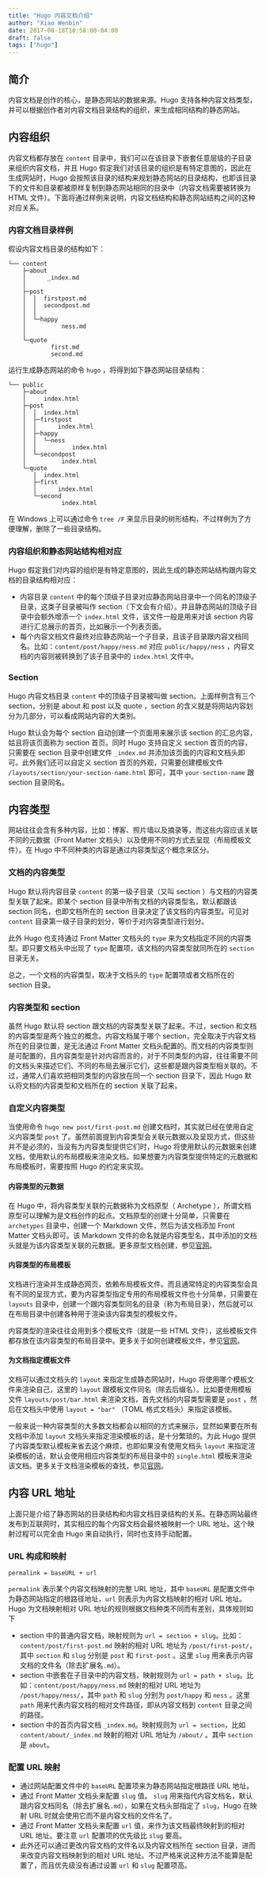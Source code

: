 ```yaml
---
title: "Hugo 内容文档介绍"
author: "Xiao Wenbin"
date: 2017-08-18T10:58:08-04:00
draft: false
tags: ["hugo"]
---
```


## 简介

内容文档是创作的核心，是静态网站的数据来源。Hugo 支持各种内容文档类型，并可以根据创作者对内容文档目录结构的组织，来生成相同结构的静态网站。

## 内容组织

内容文档都存放在 `content` 目录中，我们可以在该目录下嵌套任意层级的子目录来组织内容文档，并且 Hugo 假定我们对该目录的组织是有特定意图的，因此在生成网站时，Hugo 会按照该目录的结构来规划静态网站的目录结构，也即该目录下的文件和目录都被原样复制到静态网站相同的目录中（内容文档需要被转换为 HTML 文件）。下面将通过样例来说明，内容文档结构和静态网站结构之间的这种对应关系。

### 内容文档目录样例

假设内容文档目录的结构如下：

```
└── content
    ├─about
    │      _index.md
    │
    ├─post
    │  │  firstpost.md
    │  │  secondpost.md
    │  │
    │  └─happy
    │          ness.md
    │
    └─quote
            first.md
            second.md
```

运行生成静态网站的命令 `hugo` ，将得到如下静态网站目录结构：

```
└── public
    ├─about
    │     index.html
    ├─post
    │  │  index.html
    │  ├─firstpost
    │  │      index.html
    │  ├─happy
    │  │  └─ness
    │  │          index.html
    │  └─secondpost
    │          index.html
    └─quote
       │  index.html
       ├─first
       │      index.html
       └─second
               index.html
```

在 Windows 上可以通过命令 `tree /F` 来显示目录的树形结构，不过样例为了方便理解，删除了一些目录结构。

### 内容组织和静态网站结构相对应

Hugo 假定我们对内容的组织是有特定意图的，因此生成的静态网站结构跟内容文档的目录结构相对应：

* 内容目录 `content` 中的每个顶级子目录对应静态网站目录中一个同名的顶级子目录，这类子目录被叫作 section（下文会有介绍）。并且静态网站的顶级子目录中会额外增添一个 `index.html` 文件，该文件一般是用来对该 section 内容进行汇总展示的首页，比如展示一个列表页面。
* 每个内容文档文件最终对应静态网站一个子目录，且该子目录跟内容文档同名。比如：`content/post/happy/ness.md` 对应 `public/happy/ness` ，内容文档的内容则被转换到了该子目录中的 `index.html` 文件中。

### Section

Hugo 内容文档目录 `content` 中的顶级子目录被叫做 section。上面样例含有三个 section，分别是 about 和 post  以及 quote ，section 的含义就是将网站内容划分为几部分，可以看成网站内容的大类别。

Hugo 默认会为每个 section 自动创建一个页面用来展示该 section 的汇总内容，姑且将该页面称为 section 首页。同时 Hugo 支持自定义 section 首页的内容，只需要在 section 目录中创建文件 `_index.md` 并添加该页面的内容和文档头即可。此外我们还可以自定义 section 首页的外观，只需要创建模板文件 `/layouts/section/your-section-name.html` 即可，其中 `your-section-name` 跟 section 目录同名。

## 内容类型

网站往往会含有多种内容，比如：博客、照片墙以及摘录等，而这些内容应该关联不同的元数据（Front Matter 文档头）以及使用不同的方式去呈现（布局模板文件）。在 Hugo 中不同种类的内容是通过内容类型这个概念来区分。

### 文档的内容类型

Hugo 默认将内容目录 `content` 的第一级子目录（又叫 section ）与文档的内容类型关联了起来。即某个 section 目录中所有文档的内容类型名，默认都跟该 section 同名，也即文档所在的 section 目录决定了该文档的内容类型。可见对 `content` 目录第一级子目录的划分，等价于对内容类型进行划分。

此外 Hugo 也支持通过 Front Matter 文档头的 `type` 来为文档指定不同的内容类型。即只要文档头中出现了 `type` 配置项，该文档的内容类型就同所在的 `section` 目录无关。

总之，一个文档的内容类型，取决于文档头的 `type` 配置项或者文档所在的 section 目录。

### 内容类型和 section

虽然 Hugo 默认将 section 跟文档的内容类型关联了起来。不过，section 和文档的内容类型是两个独立的概念。内容文档属于哪个 section，完全取决于内容文档所在的目录位置，是无法通过 Front Matter 文档头配置的。而文档的内容类型则是可配置的，且内容类型是针对内容而言的，对于不同类型的内容，往往需要不同的文档头来描述它们、不同的布局去展示它们，这些都是跟内容类型相关联的。不过，通常人们喜欢把相同类型的内容放在同一个 section 目录下，因此 Hugo 默认将文档的内容类型和文档所在的 section 关联了起来。

### 自定义内容类型

当使用命令 `hugo new post/first-post.md` 创建文档时，其实就已经在使用自定义内容类型 `post` 了。虽然前面提到内容类型会关联元数据以及呈现方式，但这些并不是必须的，当没有为内容类型提供它们时，Hugo 将使用默认的元数据来创建文档，使用默认的布局模板来渲染文档。如果想要为内容类型提供特定的元数据和布局模板时，需要按照 Hugo 的约定来实现。

#### 内容类型的元数据

在 Hugo 中，将内容类型关联的元数据称为文档原型（ Archetype ），所谓文档原型可以理解为是文档创作的起点。文档原型的创建十分简单，只需要在 `archetypes` 目录中，创建一个 Markdown 文件，然后为该文档添加 Front Matter 文档头即可。该 Markdown 文件的命名就是内容类型名，其中添加的文档头就是为该内容类型关联的元数据。更多原型文档创建，参见[官网](https://gohugo.io/content-management/archetypes/)。

#### 内容类型的布局模板

文档进行渲染并生成静态网页，依赖布局模板文件。而且通常特定的内容类型会具有不同的呈现方式，要为内容类型指定专用的布局模板文件也十分简单，只需要在 `layouts` 目录中，创建一个跟内容类型同名的目录（称为布局目录），然后就可以在布局目录中创建各种用于渲染该内容类型的模板文件。

内容类型的渲染往往会用到多个模板文件（就是一些 HTML 文件），这些模板文件都存放在该内容类型的布局目录中。更多关于如何创建模板文件，参见[官网](https://gohugo.io/templates/)。

#### 为文档指定模板文件

文档可以通过文档头的 `layout` 来指定生成静态网站时，Hugo 将使用哪个模板文件来渲染自己，这里的 `layout` 跟模板文件同名（除去后缀名）。比如要使用模板文件 `layouts/post/bar.html` 来渲染文档，首先文档的内容类型需要是 `post` ，然后在文档头中使用 `layout = "bar"` （TOML 格式文档头）来指定该模板。

一般来说一种内容类型的大多数文档都会以相同的方式来展示，显然如果要在所有文档中添加 `layout` 文档头来指定渲染模板的话，是十分繁琐的。为此 Hugo 提供了内容类型默认模板来省去这个麻烦，也即如果没有使用文档头 `layout` 来指定渲染模板的话，默认会使用相应内容类型的布局目录中的 `single.html` 模板来渲染该文档。更多关于文档渲染模板的查找，参见[官网](https://gohugo.io/templates/single-page-templates/#single-page-template-lookup-order)。

## 内容 URL 地址

上面只是介绍了静态网站的目录结构和内容文档目录结构的关系。在静态网站最终发布到互联网时，其实相应的每个内容文档会最终被映射一个 URL 地址。这个映射过程可以完全由 Hugo 来自动执行，同时也支持手动配置。

### URL 构成和映射

```
permalink = baseURL + url
```

`permalink` 表示某个内容文档映射的完整 URL 地址，其中 `baseURL` 是配置文件中为静态网站指定的根路径地址，`url` 则表示为内容文档映射的相对 URL 地址。Hugo 为文档映射相对 URL 地址的规则根据文档种类不同而有差别，具体规则如下

* section 中的普通内容文档，映射规则为 `url = section + slug`。比如：`content/post/first-post.md` 映射的相对 URL 地址为 `/post/first-post/`，其中 `section` 和 `slug` 分别是 `post` 和 `first-post` 。这里 `slug` 用来表示内容文档的文件名（除去扩展名`.md`）。
* section 中嵌套在子目录中的内容文档，映射规则为 `url = path + slug`。比如：`content/post/happy/ness.md` 映射的相对 URL 地址为 `/post/happy/ness/`，其中 `path` 和 `slug` 分别为 `post/happy` 和 `ness` 。这里 `path` 用来代表内容文档的相对文件路径，即从内容文档到 `content` 目录之间的路径。
* section 中的首页内容文档 `_index.md`。映射规则为 `url = section`，比如 `content/about/_index.md` 映射的相对 URL 地址为 `/about/` 。其中 `section` 是 `about`。

### 配置 URL 映射

* 通过网站配置文件中的 `baseURL` 配置项来为静态网站指定根路径 URL 地址。
* 通过 Front Matter 文档头来配置 `slug` 值。 `slug` 用来指代内容文档名，默认跟内容文档同名（除去扩展名`.md`），如果在文档头部指定了 `slug`，Hugo 在映射 URL 时就会使用它而不是内容文档的文件名了。
* 通过 Front Matter 文档头来配置 `url` 值，来作为该文档最终映射到的相对 URL 地址。要注意 `url` 配置项的优先级比 `slug` 要高。
* 此外还可以通过更改内容文档的文件名以及内容文档所在 section 目录，进而来改变内容文档映射到的相对 URL 地址。不过严格来说这种方法不能算是配置了，而且优先级没有通过设置 `url` 和 `slug` 配置项高。




